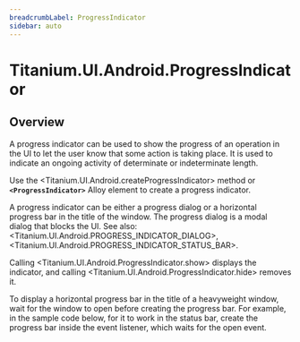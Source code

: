 ```yaml
---
breadcrumbLabel: ProgressIndicator
sidebar: auto
---
```


# Titanium.UI.Android.ProgressIndicator

<ProxySummary/>

## Overview

A progress indicator can be used to show the progress of an operation in the UI to let the
user know that some action is taking place. It is used to indicate an ongoing activity of
determinate or indeterminate length.

Use the <Titanium.UI.Android.createProgressIndicator> method or **`<ProgressIndicator>`** Alloy
element to create a progress indicator.

A progress indicator can be either a progress dialog or a horizontal progress bar in the title 
of the window. The progress dialog is a modal dialog that blocks the UI. See also: 
<Titanium.UI.Android.PROGRESS_INDICATOR_DIALOG>,
<Titanium.UI.Android.PROGRESS_INDICATOR_STATUS_BAR>.

Calling <Titanium.UI.Android.ProgressIndicator.show> displays the indicator, 
and calling <Titanium.UI.Android.ProgressIndicator.hide> removes it.

To display a horizontal progress bar in the title of a heavyweight window,
wait for the window to open before creating the progress bar.
For example, in the sample code below, for it to work in the status bar,
create the progress bar inside the event listener, which waits for the open event.

<ApiDocs/>
